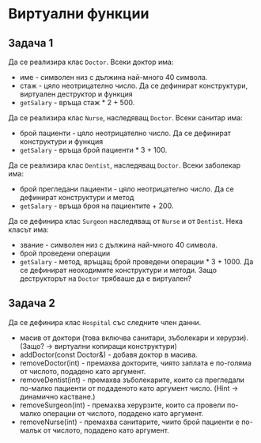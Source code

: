 ﻿Виртуални функции
=================

## Задача 1
Да се реализира клас ```Doctor```. Всеки доктор има:
* име - символен низ с дължина най-много 40 символа.
* стаж - цяло неотрицателно число.
Да се дефинират конструктури, виртуален деструктор и функция
* ``` getSalary ``` - връща стаж * 2 + 500.


Да се реализира клас ```Nurse```, наследяващ ```Doctor```. Всеки санитар има:
* брой пациенти - цяло неотрицателно число.
Да се дефинират конструктури и функция
* ``` getSalary ``` - връща брой пациенти * 3 + 100.


Да се реализира клас ```Dentist```, наследяващ ```Doctor```. Всеки заболекар има:
* брой прегледани пациенти - цяло неотрицателно число.
Да се дефинират конструктури и метод
* ``` getSalary ``` - връща броя на пациентите + 200.


Да се дефинира клас ```Surgeon``` наследяващ от ```Nurse``` и от ```Dentist```. Нека класът има:
* звание - символен низ с дължина най-много 40 символа.
* брой проведени операции
* ``` getSalary ``` - метод, връщащ брой проведени операции * 3 + 1000.
Да се дефинират неоходимите конструктури и методи. Защо деструкторът на ```Doctor``` трябваше да е виртуален?

## Задача 2

Да се дефинира клас ```Hospital``` със следните член данни.
* масив от доктори (това включва санитари, зъболекари и херурзи). (Защо? -> виртуални копиращи конструктури)
* addDoctor(const Doctor&) - добавя доктор в масива.
* removeDoctor(int) - премахва докторите, чиято заплата е по-голяма от числото, подадено като аргумент.
* removeDentist(int) - премахва зъболекарите, които са прегледали по-малко пациенти от подаденото като аргумент число. (Hint -> динамично кастване.)
* removeSurgeon(int) - премахва херурзите, които са провели по-малко операции от числото, подадено като аргумент.
* removeNurse(int) - премахва санитарите, чиито брой пациенти е по-малък от числото, подадено като аргумент.

